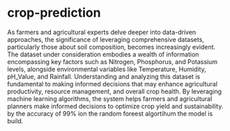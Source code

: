 # crop-prediction
 As farmers and agricultural experts delve deeper into data-driven approaches, the significance of leveraging comprehensive datasets, particularly those about soil composition, becomes increasingly evident. 
 The dataset under consideration embodies a wealth of information encompassing key factors such as
 Nitrogen, Phosphorus, and Potassium levels, alongside environmental variables like Temperature, Humidity, pH_Value, and Rainfall.
 Understanding and analyzing this dataset is fundamental to making informed decisions that may enhance agricultural productivity, resource management, and overall crop health.
 By leveraging machine learning algorithms, the system helps farmers and agricultural planners make informed decisions to optimize crop yield and sustainability.
 by the accuracy of 99%  ion the random foreest algortihum the model is build.
 
